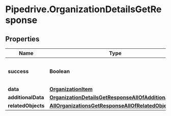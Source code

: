 # Pipedrive.OrganizationDetailsGetResponse

## Properties

Name | Type | Description | Notes
------------ | ------------- | ------------- | -------------
**success** | **Boolean** | If the response is successful or not | [optional] 
**data** | [**OrganizationItem**](OrganizationItem.md) |  | [optional] 
**additionalData** | [**OrganizationDetailsGetResponseAllOfAdditionalData**](OrganizationDetailsGetResponseAllOfAdditionalData.md) |  | [optional] 
**relatedObjects** | [**AllOrganizationsGetResponseAllOfRelatedObjects**](AllOrganizationsGetResponseAllOfRelatedObjects.md) |  | [optional] 


